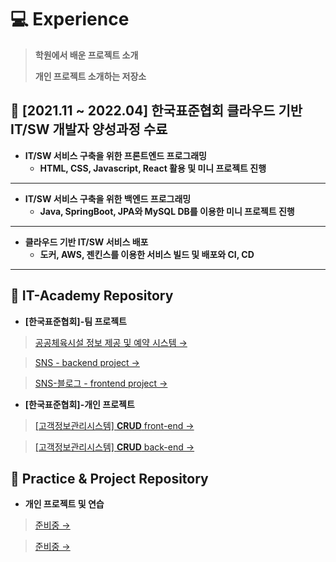 # 💻 Experience
>**학원에서 배운 프로젝트 소개**    
>
>**개인 프로젝트 소개하는 저장소** 


## 📝 [2021.11 ~ 2022.04] 한국표준협회 클라우드 기반 IT/SW 개발자 양성과정 수료
* **IT/SW 서비스 구축을 위한 프론트엔드 프로그래밍**   
   * **HTML, CSS, Javascript, React 활용 및 미니 프로젝트 진행**   

---

*  **IT/SW 서비스 구축을 위한 백엔드 프로그래밍**   
   *  **Java, SpringBoot, JPA와 MySQL DB를 이용한 미니 프로젝트 진행**   

---

*  **클라우드 기반 IT/SW 서비스 배포**   
   *  **도커, AWS, 젠킨스를 이용한 서비스 빌드 및 배포와 CI, CD**   

---

## 📝 IT-Academy Repository   

  * **[한국표준협회]-팀 프로젝트**   

   > [공공체육시설 정보 제공 및 예약 시스템 →](https://github.com/zhzkdls/pi-front)   
   
   > [SNS - backend project →](https://github.com/zhzkdls/Oustargram)   

   > [SNS-블로그 - frontend project →](https://github.com/zhzkdls/SNS-Blog)   

  * **[한국표준협회]-개인 프로젝트** 

   > [[고객정보관리시스템] **CRUD** front-end →](https://github.com/zhzkdls/Customer-information-management/tree/main/Customer%20information%20management/frontend)   

   > [[고객정보관리시스템] **CRUD** back-end →](https://github.com/zhzkdls/Customer-information-management/tree/main/Customer%20information%20management/back) 

## 📝 Practice & Project Repository   

  * **개인 프로젝트 및 연습**   

   > [준비중 →](https://github.com/rivera00255/movie-app)   
   
   > [준비중 →](https://github.com/rivera00255/ice-cream-shop)   
   
  

